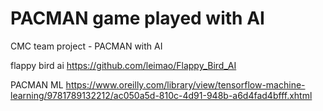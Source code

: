 # PACMAN game played with AI
CMC team project - PACMAN with AI

flappy bird ai
https://github.com/leimao/Flappy_Bird_AI

PACMAN ML
https://www.oreilly.com/library/view/tensorflow-machine-learning/9781789132212/ac050a5d-810c-4d91-948b-a6d4fad4bfff.xhtml


